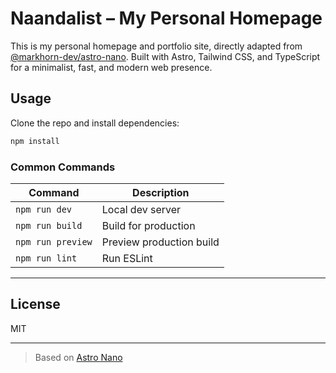 # Naandalist – My Personal Homepage

This is my personal homepage and portfolio site, directly adapted from [@markhorn-dev/astro-nano](https://github.com/markhorn-dev/astro-nano). Built with Astro, Tailwind CSS, and TypeScript for a minimalist, fast, and modern web presence.


## Usage

Clone the repo and install dependencies:

```bash
npm install
```

### Common Commands

| Command                   | Description                        |
|---------------------------|------------------------------------|
| `npm run dev`             | Local dev server                   |
| `npm run build`           | Build for production               |
| `npm run preview`         | Preview production build           |
| `npm run lint`            | Run ESLint                         |

---

## License

MIT

---

> Based on [Astro Nano](https://github.com/markhorn-dev/astro-nano)